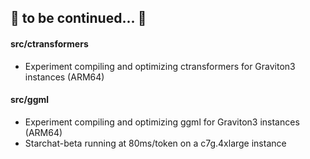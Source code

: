 ## 🧠 to be continued... 🧠

#### src/ctransformers
- Experiment compiling and optimizing ctransformers for Graviton3 instances (ARM64)

#### src/ggml
- Experiment compiling and optimizing ggml for Graviton3 instances (ARM64)
- Starchat-beta running at 80ms/token on a c7g.4xlarge instance

